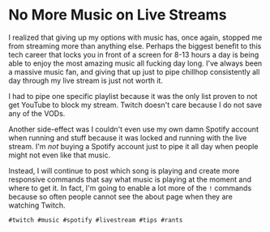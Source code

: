 # No More Music on Live Streams

I realized that giving up my options with music has, once again, stopped
me from streaming more than anything else. Perhaps the biggest benefit
to this tech career that locks you in front of a screen for 8-13 hours
a day is being able to enjoy the most amazing music all fucking day
long. I've always been a massive music fan, and giving that up just to
pipe chillhop consistently all day through my live stream is just not
worth it. 

I had to pipe one specific playlist because it was the only list proven
to not get YouTube to block my stream. Twitch doesn't care because I do
not save any of the VODs.

Another side-effect was I couldn't even use my own damn Spotify account
when running and stuff because it was locked and running with the live
stream. I'm *not* buying a Spotify account just to pipe it all day when
people might not even like that music.

Instead, I will continue to post which song is playing and create more
responsive commands that say what music is playing at the moment and
where to get it. In fact, I'm going to enable a lot more of the `!`
commands because so often people cannot see the about page when they are
watching Twitch.

    #twitch #music #spotify #livestream #tips #rants
